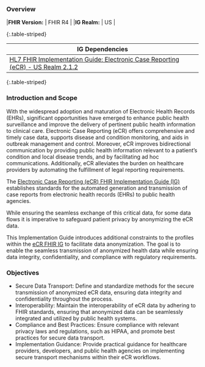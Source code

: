### Overview

|**FHIR Version:** |	FHIR R4 |
|**IG Realm:** |	US |

{:.table-striped}

|IG Dependencies	|
|----------------------------------|
| [HL7 FHIR Implementation Guide: Electronic Case Reporting (eCR) - US Realm 2.1.2](https://hl7.org/fhir/us/ecr/) |
{:.table-striped}


### Introduction and Scope
With the widespread adoption and maturation of Electronic Health Records (EHRs), significant opportunities have emerged to enhance public health surveillance and improve the delivery of pertinent public health information to clinical care. Electronic Case Reporting (eCR) offers comprehensive and timely case data, supports disease and condition monitoring, and aids in outbreak management and control. Moreover, eCR improves bidirectional communication by providing public health information relevant to a patient’s condition and local disease trends, and by facilitating ad hoc communications. Additionally, eCR alleviates the burden on healthcare providers by automating the fulfillment of legal reporting requirements.

The [Electronic Case Reporting (eCR) FHIR Implementation Guide (IG)](https://hl7.org/fhir/us/ecr/) establishes standards for the automated generation and transmission of case reports from electronic health records (EHRs) to public health agencies.  

While ensuring the seamless exchange of this critical data, for some data flows it is imperative to safeguard patient privacy by anonymizing the eCR data. 

This Implementation Guide introduces additional constraints to the profiles within the [eCR FHIR IG](https://hl7.org/fhir/us/ecr/) to facilitate data anonymization. The goal is to enable the seamless transmission of anonymized health data while ensuring data integrity, confidentiality, and compliance with regulatory requirements.

### Objectives

- Secure Data Transport: Define and standardize methods for the secure transmission of anonymized eCR data, ensuring data integrity and confidentiality throughout the process.
- Interoperability: Maintain the interoperability of eCR data by adhering to FHIR standards, ensuring that anonymized data can be seamlessly integrated and utilized by public health systems.
- Compliance and Best Practices: Ensure compliance with relevant privacy laws and regulations, such as HIPAA, and promote best practices for secure data transport.
- Implementation Guidance: Provide practical guidance for healthcare providers, developers, and public health agencies on implementing secure transport mechanisms within their eCR workflows.